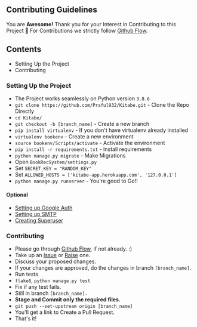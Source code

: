 
## Contributing Guidelines

You are **Awesome!** Thank you for your Interest in Contributing to this Project 🤗
For Contributions we strictly follow [Github Flow](https://guides.github.com/introduction/flow/).

## Contents
- Setting Up the Project
- Contributing


### Setting Up the Project
- The Project works seamlessly on Python version `3.8.6`
- `git clone https://github.com/Praful932/Kitabe.git` - Clone the Repo Directly
- `cd Kitabe/`
- `git checkout -b [branch_name]` - Create a new branch
- `pip install virtualenv` - If you don't have virtualenv already installed
- `virtualenv bookenv` - Create a new environment
- `source bookenv/Scripts/activate` - Activate the environment
- `pip install -r requirements.txt` - Install requirements
- `python manage.py migrate` - Make Migrations
- Open `BookRecSystem/settings.py`
- Set `SECRET_KEY = "RANDOM_KEY"`
- Set `ALLOWED_HOSTS = ['kitabe-app.herokuapp.com', '127.0.0.1']`
- `python manage.py runserver` - You're good to Go!!

#### Optional
- [Setting up Google Auth](https://django-allauth.readthedocs.io/en/latest/installation.html)
- [Setting up SMTP](https://youtu.be/-tyBEsHSv7w)
- [Creating Superuser](https://www.geeksforgeeks.org/how-to-create-superuser-in-django/)


### Contributing
- Please go through [Github Flow](https://guides.github.com/introduction/flow/), if not already. :)
- Take up an [Issue](https://github.com/Praful932/Kitabe/issues) or [Raise](https://github.com/Praful932/Kitabe/issues/new) one.
- Discuss your proposed changes.
- If your changes are approved, do the changes in branch `[branch_name]`.
- Run tests
- `flake8`, `python manage.py test` 
- Fix if any test fails.
- Still in branch `[branch_name].`
- **Stage and Commit only the required files.**
- `git push --set-upstream origin [branch_name]`
- You'll get a link to Create a Pull Request.
- That's it!
